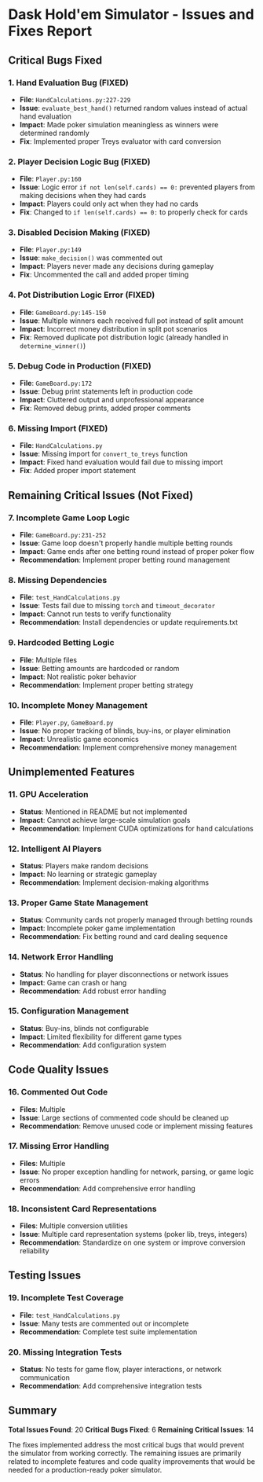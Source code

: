 # Dask Hold'em Simulator - Issues and Fixes Report

## Critical Bugs Fixed

### 1. **Hand Evaluation Bug (FIXED)**
- **File**: `HandCalculations.py:227-229`
- **Issue**: `evaluate_best_hand()` returned random values instead of actual hand evaluation
- **Impact**: Made poker simulation meaningless as winners were determined randomly
- **Fix**: Implemented proper Treys evaluator with card conversion

### 2. **Player Decision Logic Bug (FIXED)**
- **File**: `Player.py:160`
- **Issue**: Logic error `if not len(self.cards) == 0:` prevented players from making decisions when they had cards
- **Impact**: Players could only act when they had no cards
- **Fix**: Changed to `if len(self.cards) == 0:` to properly check for cards

### 3. **Disabled Decision Making (FIXED)**
- **File**: `Player.py:149`
- **Issue**: `make_decision()` was commented out
- **Impact**: Players never made any decisions during gameplay
- **Fix**: Uncommented the call and added proper timing

### 4. **Pot Distribution Logic Error (FIXED)**
- **File**: `GameBoard.py:145-150`
- **Issue**: Multiple winners each received full pot instead of split amount
- **Impact**: Incorrect money distribution in split pot scenarios
- **Fix**: Removed duplicate pot distribution logic (already handled in `determine_winner()`)

### 5. **Debug Code in Production (FIXED)**
- **File**: `GameBoard.py:172`
- **Issue**: Debug print statements left in production code
- **Impact**: Cluttered output and unprofessional appearance
- **Fix**: Removed debug prints, added proper comments

### 6. **Missing Import (FIXED)**
- **File**: `HandCalculations.py`
- **Issue**: Missing import for `convert_to_treys` function
- **Impact**: Fixed hand evaluation would fail due to missing import
- **Fix**: Added proper import statement

## Remaining Critical Issues (Not Fixed)

### 7. **Incomplete Game Loop Logic**
- **File**: `GameBoard.py:231-252`
- **Issue**: Game loop doesn't properly handle multiple betting rounds
- **Impact**: Game ends after one betting round instead of proper poker flow
- **Recommendation**: Implement proper betting round management

### 8. **Missing Dependencies**
- **File**: `test_HandCalculations.py`
- **Issue**: Tests fail due to missing `torch` and `timeout_decorator`
- **Impact**: Cannot run tests to verify functionality
- **Recommendation**: Install dependencies or update requirements.txt

### 9. **Hardcoded Betting Logic**
- **File**: Multiple files
- **Issue**: Betting amounts are hardcoded or random
- **Impact**: Not realistic poker behavior
- **Recommendation**: Implement proper betting strategy

### 10. **Incomplete Money Management**
- **File**: `Player.py`, `GameBoard.py`
- **Issue**: No proper tracking of blinds, buy-ins, or player elimination
- **Impact**: Unrealistic game economics
- **Recommendation**: Implement comprehensive money management

## Unimplemented Features

### 11. **GPU Acceleration**
- **Status**: Mentioned in README but not implemented
- **Impact**: Cannot achieve large-scale simulation goals
- **Recommendation**: Implement CUDA optimizations for hand calculations

### 12. **Intelligent AI Players**
- **Status**: Players make random decisions
- **Impact**: No learning or strategic gameplay
- **Recommendation**: Implement decision-making algorithms

### 13. **Proper Game State Management**
- **Status**: Community cards not properly managed through betting rounds
- **Impact**: Incomplete poker game implementation
- **Recommendation**: Fix betting round and card dealing sequence

### 14. **Network Error Handling**
- **Status**: No handling for player disconnections or network issues
- **Impact**: Game can crash or hang
- **Recommendation**: Add robust error handling

### 15. **Configuration Management**
- **Status**: Buy-ins, blinds not configurable
- **Impact**: Limited flexibility for different game types
- **Recommendation**: Add configuration system

## Code Quality Issues

### 16. **Commented Out Code**
- **Files**: Multiple
- **Issue**: Large sections of commented code should be cleaned up
- **Recommendation**: Remove unused code or implement missing features

### 17. **Missing Error Handling**
- **Files**: Multiple
- **Issue**: No proper exception handling for network, parsing, or game logic errors
- **Recommendation**: Add comprehensive error handling

### 18. **Inconsistent Card Representations**
- **Files**: Multiple conversion utilities
- **Issue**: Multiple card representation systems (poker lib, treys, integers)
- **Recommendation**: Standardize on one system or improve conversion reliability

## Testing Issues

### 19. **Incomplete Test Coverage**
- **File**: `test_HandCalculations.py`
- **Issue**: Many tests are commented out or incomplete
- **Recommendation**: Complete test suite implementation

### 20. **Missing Integration Tests**
- **Status**: No tests for game flow, player interactions, or network communication
- **Recommendation**: Add comprehensive integration tests

## Summary

**Total Issues Found**: 20
**Critical Bugs Fixed**: 6
**Remaining Critical Issues**: 14

The fixes implemented address the most critical bugs that would prevent the simulator from working correctly. The remaining issues are primarily related to incomplete features and code quality improvements that would be needed for a production-ready poker simulator.